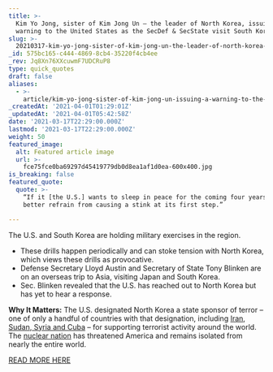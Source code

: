 ```yaml
---
title: >-
  Kim Yo Jong, sister of Kim Jong Un – the leader of North Korea, issuing a
  warning to the United States as the SecDef & SecState visit South Korea.
slug: >-
  20210317-kim-yo-jong-sister-of-kim-jong-un-the-leader-of-north-korea-issuing-a-warning-to-the-united
_id: 575bc165-c444-4869-8cb4-35220f4cb4ee
_rev: Jq8Xn76XXcuwmF7UDCRuP8
type: quick_quotes
draft: false
aliases:
  - >-
    article/kim-yo-jong-sister-of-kim-jong-un-issuing-a-warning-to-the-united-states-as-the-secdef-secstate-visit-south-korea/
_createdAt: '2021-04-01T01:29:01Z'
_updatedAt: '2021-04-01T05:42:58Z'
date: '2021-03-17T22:29:00.000Z'
lastmod: '2021-03-17T22:29:00.000Z'
weight: 50
featured_image:
  alt: Featured article image
  url: >-
    fce75fce0ba69297d45419779db0d8ea1af1d0ea-600x400.jpg
is_breaking: false
featured_quote:
  quote: >-
    “If it [the U.S.] wants to sleep in peace for the coming four years, it had
    better refrain from causing a stink at its first step.”

---
```

The U.S. and South Korea are holding military exercises in the region.

* These drills happen periodically and can stoke tension with North Korea, which views these drills as provocative.
* Defense Secretary Lloyd Austin and Secretary of State Tony Blinken are on an overseas trip to Asia, visiting Japan and South Korea.
* Sec. Blinken revealed that the U.S. has reached out to North Korea but has yet to hear a response.

**Why It Matters:** The U.S. designated North Korea a state sponsor of terror – one of only a handful of countries with that designation, including [Iran, Sudan, Syria and Cuba](https://www.state.gov/state-sponsors-of-terrorism/) – for supporting terrorist activity around the world. The [nuclear nation](https://www.cfr.org/backgrounder/north-koreas-military-capabilities) has threatened America and remains isolated from nearly the entire world.

[READ MORE HERE](https://www.cnbc.com/2021/03/16/kim-jong-uns-sister-warns-biden-administration.html)